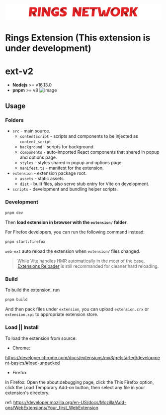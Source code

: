<picture>
  <source media="(prefers-color-scheme: dark)" srcset="https://static.ringsnetwork.io/ringsnetwork_logo.png">
  <img alt="Rings Network" src="https://raw.githubusercontent.com/RingsNetwork/asserts/main/logo/rings_network_red.png">
</picture>

Rings Extension (This extension is under development)
===============


# ext-v2

- **Nodejs** >= v16.13.0
- **pnpm** >= v8
![image](https://github.com/RingsNetwork/ext_v2/assets/21095710/ffc59941-0cb7-48f5-bda7-2a09201bf616)

## Usage

### Folders

- `src` - main source.
  - `contentScript` - scripts and components to be injected as `content_script`
  - `background` - scripts for background.
  - `components` - auto-imported React components that shared in popup and options page.
  - `styles` - styles shared in popup and options page
  - `manifest.ts` - manifest for the extension.
- `extension` - extension package root.
  - `assets` - static assets.
  - `dist` - built files, also serve stub entry for Vite on development.
- `scripts` - development and bundling helper scripts.

### Development

```bash
pnpm dev
```

Then **load extension in browser with the `extension/` folder**.

For Firefox developers, you can run the following command instead:

```bash
pnpm start:firefox
```

`web-ext` auto reload the extension when `extension/` files changed.

> While Vite handles HMR automatically in the most of the case, [Extensions Reloader](https://chrome.google.com/webstore/detail/fimgfedafeadlieiabdeeaodndnlbhid) is still recommanded for cleaner hard reloading.

### Build

To build the extension, run

```bash
pnpm build
```

And then pack files under `extension`, you can upload `extension.crx` or `extension.xpi` to appropriate extension store.

### Load || Install

To load the extension from source:

* Chrome:

https://developer.chrome.com/docs/extensions/mv3/getstarted/development-basics/#load-unpacked

* Firefox

In Firefox: Open the about:debugging page, click the This Firefox option, click the Load Temporary Add-on button, then select any file in your extension's directory.

ref: https://developer.mozilla.org/en-US/docs/Mozilla/Add-ons/WebExtensions/Your_first_WebExtension
